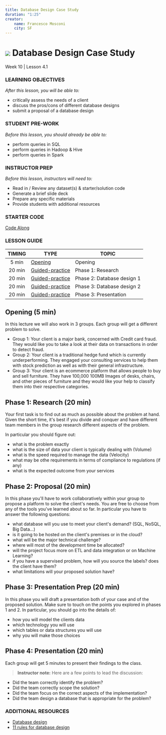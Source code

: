 ```yaml
---
title: Database Design Case Study
duration: "1:25"
creator:
    name: Francesco Mosconi
    city: SF
---
```


# ![](https://ga-dash.s3.amazonaws.com/production/assets/logo-9f88ae6c9c3871690e33280fcf557f33.png) Database Design Case Study
Week 10 | Lesson 4.1

### LEARNING OBJECTIVES
*After this lesson, you will be able to:*
- critically assess the needs of a client
- discuss the pros/cons of different database designs
- submit a proposal of a database design

### STUDENT PRE-WORK
*Before this lesson, you should already be able to:*
- perform queries in SQL
- perform queries in Hadoop & Hive
- perform queries in Spark

### INSTRUCTOR PREP
*Before this lesson, instructors will need to:*
- Read in / Review any dataset(s) & starter/solution code
- Generate a brief slide deck
- Prepare any specific materials
- Provide students with additional resources

### STARTER CODE
[Code Along](./assets/readme.ipynb)

### LESSON GUIDE
| TIMING  | TYPE  | TOPIC  |
|:-:|---|---|
| 5 min | [Opening](#opening) | Opening |
| 20 min | [Guided-practice](#guided-practice_1) | Phase 1: Research |
| 20 min | [Guided-practice](#guided-practice_2) | Phase 2: Database design 1 |
| 20 min | [Guided-practice](#guided-practice_3) | Phase 3: Database design 2 |
| 20 min | [Guided-practice](#guided-practice_4) | Phase 3: Presentation |

<a name="opening"></a>
## Opening (5 min)
In this lecture we will also work in 3 groups. Each group will get a different problem to solve.

- Group 1: Your client is a major bank, concerned with Credit card fraud. They would like you to take a look at their data on transactions in order to detect fraud.
- Group 2: Your client is a traditional hedge fund which is currently underperforming. They engaged your consulting services to help them with stock prediction as well as with their general infrastructure.
- Group 3: Your client is an ecommerce platform that allows people to buy and sell furniture. They have 100,000 100MB Images of desks, chairs, and other pieces of furniture and they would like your help to classify them into their respective categories.

<a name="guided-practice_1"></a>
## Phase 1: Research (20 min)

Your first task is to find out as much as possible about the problem at hand. Given the short time, it's best if you divide and conquer and have different team members in the group research different aspects of the problem.

In particular you should figure out:

- what is the problem exactly
- what is the size of data your client is typically dealing with (Volume)
- what is the speed required to manage the data (Velocity)
- what may be othe requirements in terms of compliance to regulations (if any)
- what is the expected outcome from your services

<a name="guided-practice_2"></a>
## Phase 2: Proposal (20 min)

In this phase you'll have to work collaboratively within your group to propose a platform to solve the client's needs. You are free to choose from any of the tools you've learned about so far. In particular you have to answer the following questions:

- what database will you use to meet your client's demand? (SQL, NoSQL, Big Data...)
- is it going to be hosted on the client's premises or in the cloud?
- what will be the major technical challenge?
- where will most of the development time be allocated?
- will the project focus more on ETL and data integration or on Machine Learning?
- if you have a supervised problem, how will you source the labels? does the client have them?
- what limitations will your proposed solution have?

<a name="guided-practice_3"></a>
## Phase 3: Presentation Prep (20 min)

In this phase you will draft a presentation both of your case and of the proposed solution. Make sure to touch on the points you explored in phases 1 and 2. In particular, you should go into the details of:

- how you will model the clients data
- which technology you will use
- which tables or data structures you will use
- why you will make those choices

<a name="guided-practice_4"></a>
## Phase 4: Presentation (20 min)

Each group will get 5 minutes to present their findings to the class.

> **Instructor note:** Here are a few points to lead the discussion:
- Did the team correctly identify the problem?
- Did the team correctly scope the solution?
- Did the team focus on the correct aspects of the implementation?
- Did the team design a database that is appropriate for the problem?

### ADDITIONAL RESOURCES

- [Database design](https://en.wikipedia.org/wiki/Database_design)
- [11 rules for database design](http://www.codeproject.com/Articles/359654/important-database-designing-rules-which-I-fo)

